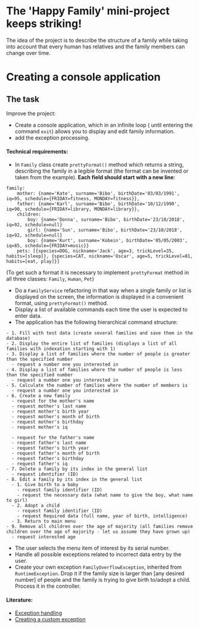 # The 'Happy Family' mini-project keeps striking!

The idea of the project is to describe the structure of a family while taking into account that every human has relatives and the family members can change over time.

# Creating a console application
## The task

Improve the project:
- Create a console application, which in an infinite loop ( until entering the command `exit`) allows you to display and edit family information.
- add the exception processing.

#### Technical requirements:
- In `Family` class create `prettyFormat()` method which returns a string, describing the family in a legible format (the format can be invented or taken from the example). **Each field should start with a new line**:
```    
family: 
	mother: {name='Kate', surname='Bibo', birthDate='03/03/1991', iq=95, schedule={FRIDAY=fitness, MONDAY=fitness}},
	father: {name='Karl', surname='Bibo', birthDate='10/12/1990', iq=90, schedule={FRIDAY=library, MONDAY=library}},
	children: 
		boy: {name='Donna', surname='Bibo', birthDate='23/10/2018', iq=92, schedule=null}
		girl: {name='Sun', surname='Bibo', birthDate='23/10/2018', iq=92, schedule=null}
		boy: {name='Kurt', surname='Kobein', birthDate='05/05/2003', iq=85, schedule={FRIDAY=music}}
	pets: [{species=DOG, nickname='Jack', age=3, trickLevel=35, habits=[sleep]}, {species=CAT, nickname='Oscar', age=5, trickLevel=81, habits=[eat, play]}]
```
(To get such a format it is necessary to implement `prettyFormat` method in all three classes: `Family`, `Human`, `Pet`)
- Do a `FamilyService` refactoring in that way when a single family or list is displayed on the screen, the information is displayed in a convenient format, using `prettyFormat()` method.
- Display a list of available commands each time the user is expected to enter data.
- The application has the following hierarchical command structure:
```
- 1. Fill with test data (create several families and save them in the database)
- 2. Display the entire list of families (displays a list of all families with indexation starting with 1)
- 3. Display a list of families where the number of people is greater than the specified number
  - request a number one you interested in
- 4. Display a list of families where the number of people is less than the specified number
  - request a number one you interested in
- 5. Calculate the number of families where the number of members is
  - request a number one you interested in
- 6. Create a new family
  - request for the mother's name
  - request mother's last name
  - request mother's birth year
  - request mother's month of birth
  - request mother's birthday
  - request mother's iq
  
  - request for the father's name
  - request father's last name
  - request father's birth year
  - request father's month of birth
  - request father's birthday
  - request father's iq
- 7. Delete a family by its index in the general list
  - request identifier (ID)
- 8. Edit a family by its index in the general list
  - 1. Give birth to a baby
    - request family identifier (ID)
    - request the necessary data (what name to give the boy, what name to girl)
  - 2. Adopt a child
    - request family identifier (ID)
    - request Required data (full name, year of birth, intelligence)
  - 3. Return to main menu  
- 9. Remove all children over the age of majority (all families remove children over the age of majority - let us assume they have grown up)
  - request interested age
```
- The user selects the menu item of interest by its serial number.
- Handle all possible exceptions related to incorrect data entry by the user.
- Create your own exception `FamilyOverflowException`, inherited from `RuntimeException`. Drop it if the family size is larger than [any desired number] of people and the family is trying to give birth to/adopt a child. Process it in the controller.

#### Literature:
- [Exception handling](https://www.journaldev.com/1696/exception-handling-in-java)
- [Creating a custom exception](https://www.baeldung.com/java-new-custom-exception)
